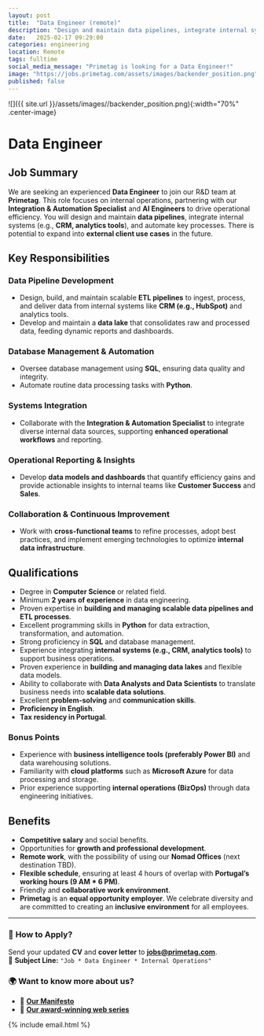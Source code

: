 ```yaml
---
layout: post
title:  "Data Engineer (remote)"
description: "Design and maintain data pipelines, integrate internal systems (CRM, analytics tools), and automate processes to enhance operational efficiency."
date:   2025-02-17 09:29:00
categories: engineering
location: Remote
tags: fulltime
social_media_message: "Primetag is looking for a Data Engineer!"
image: "https://jobs.primetag.com/assets/images/backender_position.png"
published: false
---
```


![]({{ site.url }}/assets/images//backender_position.png){:width="70%" .center-image}

# Data Engineer

## Job Summary

We are seeking an experienced **Data Engineer** to join our R&D team at **Primetag**. This role focuses on internal operations, partnering with our **Integration & Automation Specialist** and **AI Engineers** to drive operational efficiency. You will design and maintain **data pipelines**, integrate internal systems (e.g., **CRM, analytics tools**), and automate key processes. There is potential to expand into **external client use cases** in the future.

## Key Responsibilities

### Data Pipeline Development
* Design, build, and maintain scalable **ETL pipelines** to ingest, process, and deliver data from internal systems like **CRM (e.g., HubSpot)** and analytics tools.
* Develop and maintain a **data lake** that consolidates raw and processed data, feeding dynamic reports and dashboards.

### Database Management & Automation
* Oversee database management using **SQL**, ensuring data quality and integrity.
* Automate routine data processing tasks with **Python**.

### Systems Integration
* Collaborate with the **Integration & Automation Specialist** to integrate diverse internal data sources, supporting **enhanced operational workflows** and reporting.

### Operational Reporting & Insights
* Develop **data models and dashboards** that quantify efficiency gains and provide actionable insights to internal teams like **Customer Success** and **Sales**.

### Collaboration & Continuous Improvement
* Work with **cross-functional teams** to refine processes, adopt best practices, and implement emerging technologies to optimize **internal data infrastructure**.

## Qualifications

* Degree in **Computer Science** or related field.
* Minimum **2 years of experience** in data engineering.
* Proven expertise in **building and managing scalable data pipelines and ETL processes**.
* Excellent programming skills in **Python** for data extraction, transformation, and automation.
* Strong proficiency in **SQL** and database management.
* Experience integrating **internal systems (e.g., CRM, analytics tools)** to support business operations.
* Proven experience in **building and managing data lakes** and flexible data models.
* Ability to collaborate with **Data Analysts and Data Scientists** to translate business needs into **scalable data solutions**.
* Excellent **problem-solving** and **communication skills**.
* **Proficiency in English**.
* **Tax residency in Portugal**.

### Bonus Points

* Experience with **business intelligence tools (preferably Power BI)** and data warehousing solutions.
* Familiarity with **cloud platforms** such as **Microsoft Azure** for data processing and storage.
* Prior experience supporting **internal operations (BizOps)** through data engineering initiatives.

## Benefits

* **Competitive salary** and social benefits.
* Opportunities for **growth and professional development**.
* **Remote work**, with the possibility of using our **Nomad Offices** (next destination TBD).
* **Flexible schedule**, ensuring at least 4 hours of overlap with **Portugal’s working hours (9 AM * 6 PM)**.
* Friendly and **collaborative work environment**.
* **Primetag** is an **equal opportunity employer**. We celebrate diversity and are committed to creating an **inclusive environment** for all employees.

---

### 📩 **How to Apply?**
Send your updated **CV** and **cover letter** to **jobs@primetag.com**.  
📌 **Subject Line:** `"Job * Data Engineer * Internal Operations"`

### 🌍 **Want to know more about us?**
* 📜 [**Our Manifesto**](https://a.storyblok.com/f/302516/x/8f9ad3faea/primetag-manifesto.pdf)
* 🎥 [**Our award-winning web series**](https://www.youtube.com/watch?v=locuy5C02Ww)



{% include email.html %} 
